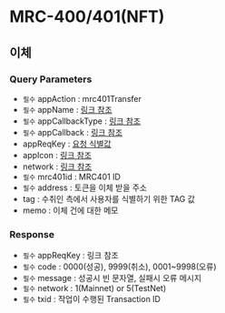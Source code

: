 # MRC-400/401(NFT)

## 이체

### Query Parameters

* `필수` appAction : mrc401Transfer
* `필수` appName : [링크 참조](undefined-1.md#appname-string)
* `필수` appCallbackType : [링크 참조](undefined-1.md#appcallbacktype-string)
* `필수` appCallback : [링크 참조](undefined-1.md#appcallback-string-0-255bytes)
* appReqKey : [요청 식별값](undefined-1.md#appreqkey-string-0-64-bytes)
* appIcon : [링크 참조](undefined-1.md#appicon-string-url)
* network : [링크 참조](undefined-1.md#network-string)
* `필수` mrc401id : MRC401 ID
* `필수` address : 토큰을 이체 받을 주소
* tag : 수취인 측에서 사용자를 식별하기 위한 TAG 값
* memo : 이체 건에 대한 메모

### Response

* `필수` appReqKey : 링크 참조
* `필수` code : 0000(성공), 9999(취소), 0001\~9998(오류)
* `필수` message : 성공시 빈 문자열, 실패시 오류 메시지
* `필수` network : 1(Mainnet) or 5(TestNet)
* `필수` txid : 작업이 수행된 Transaction ID
